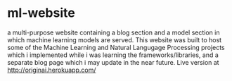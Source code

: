 # ml-website
a multi-purpose website containing a blog section and a model section in which machine learning models are served.
This website was built to host some of the Machine Learning and Natural Langugage Processing projects which i implemented while i was learning the frameworks/libraries, and a separate blog page which i may update in the near future.
Live version at http://originai.herokuapp.com/
